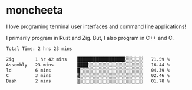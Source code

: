 # moncheeta

I love programing terminal user interfaces and command line applications!

I primarily program in Rust and Zig. But, I also program in C++ and C.

<!--START_SECTION:waka-->

```txt
Total Time: 2 hrs 23 mins

Zig        1 hr 42 mins    ██████████████████░░░░░░░   71.59 %
Assembly   23 mins         ████░░░░░░░░░░░░░░░░░░░░░   16.44 %
ld         6 mins          █░░░░░░░░░░░░░░░░░░░░░░░░   04.39 %
C          3 mins          ▓░░░░░░░░░░░░░░░░░░░░░░░░   02.46 %
Bash       2 mins          ▒░░░░░░░░░░░░░░░░░░░░░░░░   01.78 %
```

<!--END_SECTION:waka-->
